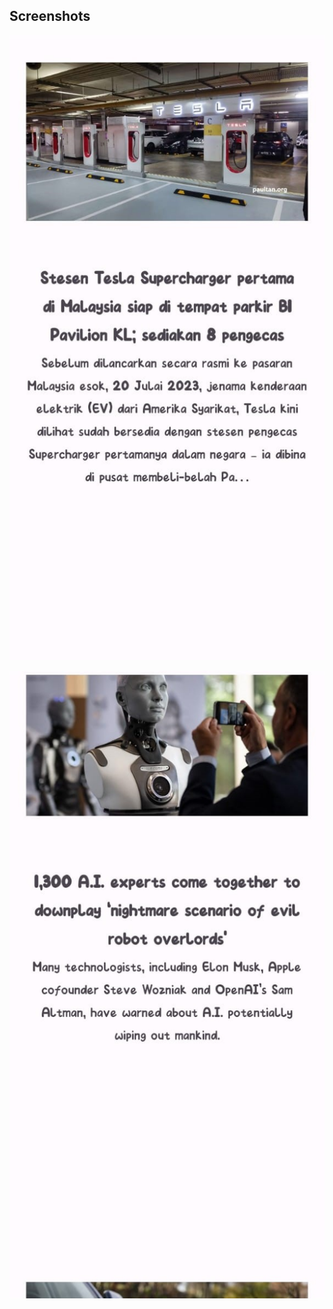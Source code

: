 
## Screenshots

![App Screenshot](https://github.com/ravibodara007/App_SS/blob/main/news1.jpg)

![App Screenshot](https://github.com/ravibodara007/App_SS/blob/main/news2.jpg)







